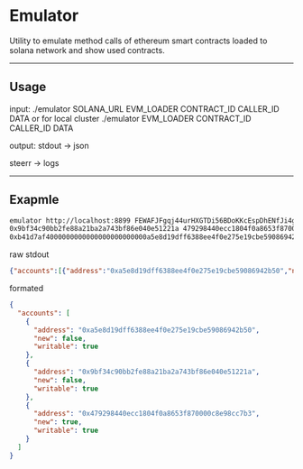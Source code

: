 # Emulator

Utility to emulate method calls of ethereum smart contracts loaded to solana network and show used contracts.

____

## Usage

input:
./emulator SOLANA_URL EVM_LOADER CONTRACT_ID CALLER_ID DATA
or for local cluster
./emulator EVM_LOADER CONTRACT_ID CALLER_ID DATA

output:
stdout -> json

steerr -> logs

____

## Exapmle

```bash
emulator http://localhost:8899 FEWAFJFgqj44urHXGTDi56BDoKKcEspDhENfJi4g9wcf \
0x9bf34c90bb2fe88a21ba2a743bf86e040e51221a 479298440ecc1804f0a8653f870000c8e98cc7b3 \
0xb41d7af4000000000000000000000000a5e8d19dff6388ee4f0e275e19cbe59086942b50
```

raw stdout

```json
{"accounts":[{"address":"0xa5e8d19dff6388ee4f0e275e19cbe59086942b50","new":false,"writable":true},{"address":"0x9bf34c90bb2fe88a21ba2a743bf86e040e51221a","new":false,"writable":true},{"address":"0x479298440ecc1804f0a8653f870000c8e98cc7b3","new":true,"writable":true}]}
```

formated

```json
{
  "accounts": [
    {
      "address": "0xa5e8d19dff6388ee4f0e275e19cbe59086942b50",
      "new": false,
      "writable": true
    },
    {
      "address": "0x9bf34c90bb2fe88a21ba2a743bf86e040e51221a",
      "new": false,
      "writable": true
    },
    {
      "address": "0x479298440ecc1804f0a8653f870000c8e98cc7b3",
      "new": true,
      "writable": true
    }
  ]
}
```
